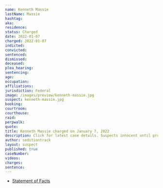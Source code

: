 ```yaml
---
name: Kenneth Massie
lastName: Massie
hashtag:
aka:
residence:
status: Charged
date: 2022-01-07
charged: 2022-01-07
indicted:
convicted:
sentenced:
dismissed:
deceased:
plea_hearing:
sentencing:
age:
occupation:
affiliations:
jurisdiction: Federal
image: /images/preview/kenneth-massie.jpg
suspect: kenneth-massie.jpg
booking:
courtroom:
courthouse:
raid:
perpwalk:
quote:
title: Kenneth Massie charged on January 7, 2022
description: Click for latest case details. Suspects innocent until proven guilty.
author: seditiontrack
layout: suspect
published: true
caseNumber:
videos:
charges:
sentence:
---
```


- [Statement of Facts](https://extremism.gwu.edu/sites/g/files/zaxdzs2191/f/Kenneth%20Massie%20Statement%20of%20Facts.pdf)
